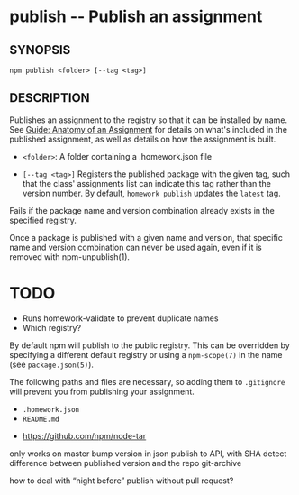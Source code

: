 publish -- Publish an assignment
================================

## SYNOPSIS

    npm publish <folder> [--tag <tag>]

## DESCRIPTION

Publishes an assignment to the registry so that it can be installed by name. See
[Guide: Anatomy of an Assignment](../guides/anatomy.md) for details on what's included in the published assignment, as
well as details on how the assignment is built.

* `<folder>`:
  A folder containing a .homework.json file

* `[--tag <tag>]`
  Registers the published package with the given tag, such that the class'
  assignments list can indicate this tag rather than the version number.
  By default, `homework publish` updates the `latest` tag.

Fails if the package name and version combination already exists in
the specified registry.

Once a package is published with a given name and version, that
specific name and version combination can never be used again, even if
it is removed with npm-unpublish(1).

# TODO

- Runs homework-validate to prevent duplicate names
- Which registry?

By default npm will publish to the public registry. This can be overridden by
specifying a different default registry or using a `npm-scope(7)` in the name
(see `package.json(5)`).

The following paths and files are necessary, so adding them to `.gitignore`
will prevent you from publishing your assignment.

* `.homework.json`
* `README.md`

- https://github.com/npm/node-tar

only works on master
bump version in json
publish to API, with SHA
detect difference between published version and the repo
git-archive

how to deal with “night before” publish without pull request?
